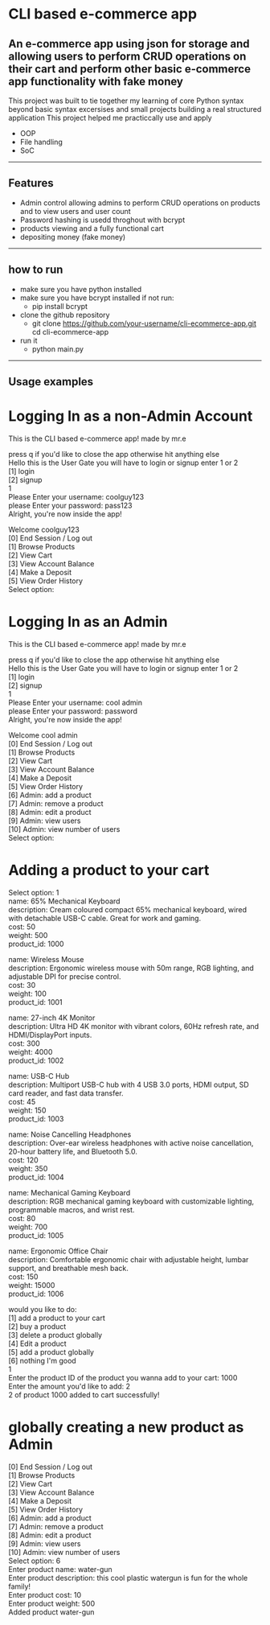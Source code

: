 # CLI based e-commerce app

## An e-commerce app using json for storage and allowing users to perform CRUD operations on their cart and perform other basic e-commerce app functionality with fake money

This project was built to tie together my learning of core Python syntax beyond basic syntax excersises and small projects building a real structured application
This project helped me practiccally use and apply
  - OOP
  - File handling
  - SoC

---

## Features
  - Admin control allowing admins to perform CRUD operations on products and to view users and user count
  - Password hashing is usedd throghout with bcrypt
  - products viewing and a fully functional cart
  - depositing money (fake money)

---

## how to run
  - make sure you have python installed
  - make sure you have bcrypt installed if not run:
    - pip install bcrypt
  - clone the github repository
    - git clone https://github.com/your-username/cli-ecommerce-app.git cd cli-ecommerce-app
  - run it
    - python main.py

---

## Usage examples

# Logging In as a non-Admin Account
This is the CLI based e-commerce app! made by mr.e  
  
press q if you'd like to close the app otherwise hit anything else  
Hello this is the User Gate you will have to login or signup enter 1 or 2  
[1] login  
[2] signup  
1  
Please Enter your username: coolguy123  
please Enter your password: pass123  
Alright, you're now inside the app!  
  
Welcome coolguy123  
[0] End Session / Log out  
[1] Browse Products  
[2] View Cart  
[3] View Account Balance  
[4] Make a Deposit  
[5] View Order History  
Select option:  
  
# Logging In as an Admin  
This is the CLI based e-commerce app! made by mr.e  
  
press q if you'd like to close the app otherwise hit anything else  
Hello this is the User Gate you will have to login or signup enter 1 or 2  
[1] login  
[2] signup  
1  
Please Enter your username: cool admin  
please Enter your password: password  
Alright, you're now inside the app!  
  
Welcome cool admin  
[0] End Session / Log out  
[1] Browse Products  
[2] View Cart  
[3] View Account Balance  
[4] Make a Deposit  
[5] View Order History  
[6] Admin: add a product  
[7] Admin: remove a product  
[8] Admin: edit a product  
[9] Admin: view users  
[10] Admin: view number of users  
Select option:  
  
# Adding a product to your cart  
Select option: 1  
name: 65% Mechanical Keyboard  
description: Cream coloured compact 65% mechanical keyboard, wired with detachable USB-C cable. Great for work and gaming.  
cost: 50  
weight: 500  
product_id: 1000  
  
name: Wireless Mouse  
description: Ergonomic wireless mouse with 50m range, RGB lighting, and adjustable DPI for precise control.  
cost: 30  
weight: 100  
product_id: 1001  
  
name: 27-inch 4K Monitor  
description: Ultra HD 4K monitor with vibrant colors, 60Hz refresh rate, and HDMI/DisplayPort inputs.  
cost: 300  
weight: 4000  
product_id: 1002  
  
name: USB-C Hub  
description: Multiport USB-C hub with 4 USB 3.0 ports, HDMI output, SD card reader, and fast data transfer.  
cost: 45  
weight: 150  
product_id: 1003  
  
name: Noise Cancelling Headphones  
description: Over-ear wireless headphones with active noise cancellation, 20-hour battery life, and Bluetooth 5.0.  
cost: 120  
weight: 350  
product_id: 1004  
  
name: Mechanical Gaming Keyboard  
description: RGB mechanical gaming keyboard with customizable lighting, programmable macros, and wrist rest.  
cost: 80  
weight: 700  
product_id: 1005  
  
name: Ergonomic Office Chair  
description: Comfortable ergonomic chair with adjustable height, lumbar support, and breathable mesh back.  
cost: 150  
weight: 15000  
product_id: 1006  
  
  
would you like to do:  
[1] add a product to your cart  
[2] buy a product  
[3] delete a product globally  
[4] Edit a product  
[5] add a product globally  
[6] nothing I'm good  
1  
Enter the product ID of the product you wanna add to your cart: 1000  
Enter the amount you'd like to add: 2  
2 of product 1000 added to cart successfully!  
  
# globally creating a new product as Admin  
[0] End Session / Log out  
[1] Browse Products  
[2] View Cart  
[3] View Account Balance  
[4] Make a Deposit  
[5] View Order History  
[6] Admin: add a product  
[7] Admin: remove a product  
[8] Admin: edit a product  
[9] Admin: view users  
[10] Admin: view number of users  
Select option: 6  
Enter product name: water-gun  
Enter product description: this cool plastic watergun is fun for the whole family!  
Enter product cost: 10  
Enter product weight: 500   
Added product water-gun  